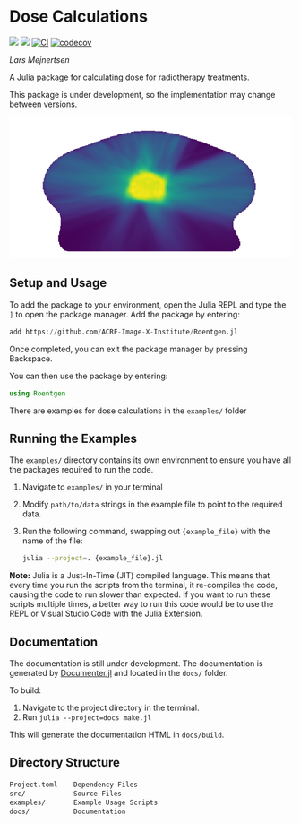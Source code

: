 # Dose Calculations
[![](https://img.shields.io/badge/docs-stable-blue.svg)](https://acrf-image-x-institute.github.io/Roentgen.jl/stable/)
[![](https://img.shields.io/badge/docs-dev-blue.svg)](https://acrf-image-x-institute.github.io/Roentgen.jl/dev/)
[![CI](https://github.com/ACRF-Image-X-Institute/Roentgen.jl/actions/workflows/CI.yml/badge.svg)](https://github.com/ACRF-Image-X-Institute/Roentgen.jl/actions/workflows/CI.yml)
[![codecov](https://codecov.io/gh/ACRF-Image-X-Institute/Roentgen.jl/branch/main/graph/badge.svg?token=FBOJ3CMLN9)](https://codecov.io/gh/ACRF-Image-X-Institute/Roentgen.jl)

*Lars Mejnertsen*

A Julia package for calculating dose for radiotherapy treatments.

This package is under development, so the implementation may change between versions.

![dose_recon_example](docs/src/assets/dose-reconstruction.png)

## Setup and Usage

To add the package to your environment, open the Julia REPL and type the `]` to open the package manager.
Add the package by entering:

```julia
add https://github.com/ACRF-Image-X-Institute/Roentgen.jl
```

Once completed, you can exit the package manager by pressing Backspace.

You can then use the package by entering:

```julia
using Roentgen
```

There are examples for dose calculations in the `examples/` folder

## Running the Examples

The `examples/` directory contains its own environment to ensure you have all the packages required to run the code.

1. Navigate to `examples/` in your terminal

2. Modify `path/to/data` strings in the example file to point to the required data.

3. Run the following command, swapping out `{example_file}` with the name of the file:

    ```sh
    julia --project=. {example_file}.jl
    ```

**Note:** Julia is a Just-In-Time (JIT) compiled language. This means that every time you run the scripts from the terminal, it re-compiles the code, causing the code to run slower than expected. If you want to run these scripts multiple times, a better way to run this code would be to use the REPL or Visual Studio Code with the Julia Extension.

## Documentation

The documentation is still under development.
The documentation is generated by [Documenter.jl](https://juliadocs.github.io/Documenter.jl/stable/) and located in the `docs/` folder.

To build:

1. Navigate to the project directory in the terminal.
2. Run `julia --project=docs make.jl`

This will generate the documentation HTML in `docs/build`.

## Directory Structure

```
Project.toml	Dependency Files
src/			Source Files
examples/		Example Usage Scripts
docs/			Documentation
```

